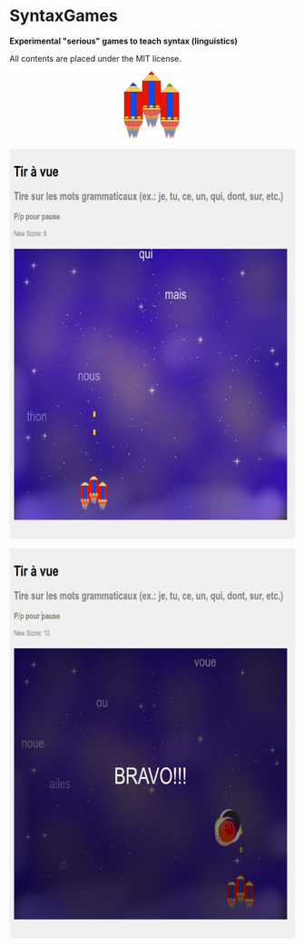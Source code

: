 # SyntaxGames

**Experimental "serious" games to teach syntax (linguistics)**

All contents are placed under the MIT license.

<p align="center">
  <img width="100" height="120" src="crayon-ship.png">
</p>

<p align="center">
  <img width="667" height="687" src="play.png">
</p>

<p align="center">
  <img width="667" height="687" src="win.png">
</p>



